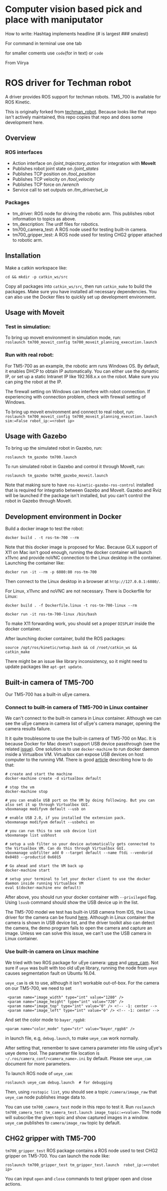 # Computer vision based pick and place with maniputator

How to write:
Hashtag implements headline
(# is largest ### smalest)

For command in terminal use one tab

for smaller coments use `code`(for in text) or ```code```




From Viirya

# ROS driver for Techman robot

A driver provides ROS support for techman robots. TM5_700 is available for ROS Kinetic.

This is originally forked from [techman_robot](https://github.com/kentsai0319/techman_robot). Because looks like that repo isn't actively maintained, this repo copies that repo and does some development here.

## Overview

### ROS interfaces

* Action interface on */joint\_trajectory\_action* for integration with __MoveIt__
* Publishes robot joint state on */joint\_states*
* Publishes TCP position on */tool\_position*
* Publishes TCP velocity on */tool\_velocity*
* Publishes TCP force on */wrench*
* Service call to set outputs on */tm\_driver/set\_io*

### Packages

* tm_driver: ROS node for driving the robotic arm. This publishes robot information to topics as above.
* tm_description: The urdf files for robotics. 
* tm700_camera_test: A ROS node used for testing built-in camera.
* tm700_gripper_test: A ROS node used for testing CHG2 gripper attached to robotic arm.

## Installation

Make a catkin workspace like:

    cd && mkdir -p catkin_ws/src
    
Copy all packages into `catkin_ws/src`, then run `catkin_make` to build the packages. Make sure you have installed all necessary dependencies. You can also use the Docker files to quickly set up development environment.

## Usage with Moveit

### Test in simulation:

To bring up moveit environment in simulation mode, run:  
```roslaunch tm700_moveit_config tm700_moveit_planning_execution.launch```

### Run with real robot:

For TM5-700 as an example, the robotic arm runs Windows OS. By default, it enables DHCP to obtain IP automatically. You can either use the dynamic IP, or set up a static Intranet IP like 192.168.x.x on the robot. Make sure you can ping the robot at the IP.

The firewall setting on Windows can interfere with robot connection. If experiencing with connection problem, check with firewall setting of Windows.

To bring up moveit environment and connect to real robot, run:  
```roslaunch tm700_moveit_config tm700_moveit_planning_execution.launch sim:=False robot_ip:=<robot ip>```

## Usage with Gazebo

To bring up the simulated robot in Gazebo, run:

    roslaunch tm_gazebo tm700.launch


To run simulated robot in Gazebo and control it through MoveIt, run:

    roslaunch tm_gazebo tm700_gazebo_moveit.launch


Note that making sure to have `ros-kinetic-gazebo-ros-control` installed that is required for integratio between Gazebo and MoveIt. Gazebo and Rviz will be launched if the package isn't installed, but you can't control the robot in Gazebo through MoveIt.

## Development environment in Docker

Build a docker image to test the robot:

    docker build . -t ros-tm-700 --rm

Note that this docker image is proposed for Mac. Because GLX support of X11 on Mac isn't good enough, running the docker container will launch x11vnc and provide noVNC connection to the Linux desktop in the container. Launching the container like:

    docker run -it --rm -p 6080:80 ros-tm-700

Then connect to the Linux desktop in a browser at `http://127.0.0.1:6080/`.

For Linux, x11vnc and noVNC are not necessary. There is Dockerfile for Linux:


    docker build . -f Dockerfile.linux -t ros-tm-700-linux --rm

    docker run -it ros-tm-700-linux /bin/bash
    
To make X11 forwarding work, you should set a proper `DISPLAY` inside the docker container.     

After launching docker container, build the ROS packages:

    source /opt/ros/kinetic/setup.bash && cd /root/catkin_ws && catkin_make

There might be an issue like library inconsistency, so it might need to update packages like `apt-get update`.

## Built-in camera of TM5-700

Our TM5-700 has a built-in uEye camera.

### Connect to built-in camera of TM5-700 in Linux container

We can't connect to the built-in camera in Linux container. Although we can see the uEye camera in camera list of uEye's camera manager, opening the camera results failure.

It it quite troublesome to use the built-in camera of TM5-700 on Mac. It is because Docker for Mac doesn't support USB device passthrough (see the related [issue](https://github.com/docker/for-mac/issues/900)). One solution is to use `docker-machine` to run docker daemon inside a Virtualbox VM. Virtualbox can expose USB devices on host computer to the running VM. There is good [article](https://dev.to/rubberduck/using-usb-with-docker-for-mac-3fdd) describing how to do that:

```
# create and start the machine
docker-machine create -d virtualbox default

# stop the vm
docker-machine stop

# you can enable USB port on the VM by doing following. But you can also set it up through Virtualbox GUI.
vboxmanage modifyvm default --usb on

# enable USB 2.0, if you installed the extension pack.
vboxmanage modifyvm default --usbehci on

# you can run this to see usb device list
vboxmanage list usbhost

# setup a usb filter so your device automatically gets connected to the Virtualbox VM. Can do this through Virtualbox GUI.
vboxmanage usbfilter add 0 --target default --name ftdi --vendorid 0x0403 --productid 0x6015

# Go ahead and start the VM back up
docker-machine start

# setup your terminal to let your docker client to use the docker daemon inside running Virtualbox VM
eval $(docker-machine env default)
```

After above, you should run your docker container with `--privileged` flag. Using `lsusb` command should show the USB device up in the list.

The TM5-700 model we test has built-in USB camera from IDS, the Linux driver for the camera can be found [here](https://en.ids-imaging.com/download-ueye-lin64.html). Although in Linux container the camera is shown in USB device list, and the driver toolkit also can detect the camera, the demo program fails to open the camera and capture an image. Unless we can solve this issue, we can't use the USB camera in Linux container.

### Use built-in camera on Linux machine

We tried with two ROS package for uEye camera: [ueye](http://wiki.ros.org/ueye) and [ueye_cam](http://wiki.ros.org/ueye_cam). Not sure if `ueye` was built with too old uEye library, running the node from `ueye` causes segmentation fault on Ubuntu 16.04.

`ueye_cam` is ok to use, although it isn't workable out-of-box. For the camera on our TM5-700, we need to set

```
 <param name="image_width" type="int" value="1280" />
 <param name="image_height" type="int" value="720" />
 <param name="image_top" type="int" value="0" /> <!-- -1: center -->
 <param name="image_left" type="int" value="0" /> <!-- -1: center -->
```

And set the color mode to `bayer_rggb8`:

```
<param name="color_mode" type="str" value="bayer_rggb8" />
```

in launch file, e.g, `debug.launch`, to make `ueye_cam` work normally.

After setting that, remember to save camera parameter into file using uEye's ueye demo tool. The parameter file location is `~/.ros/camera_conf/<camera_name>.ini` by default. Please see `ueye_cam` document for more parameters.

To launch ROS node of `ueye_cam`:

```
roslaunch ueye_cam debug.launch  # for debugging
```

Then, using `rostopic list`, you should see a topic `/camera/image_raw` that `ueye_cam` node publishes image data to.

You can use `tm700_camera_test` node in this repo to test it. Run `roslaunch tm700_camera_test tm_camera_test.launch image_topic:=<value>`. The node will subscribe the given topic and show captured images in a window. `ueye_cam` publishes to `camera/image_raw` topic by default.


## CHG2 gripper with TM5-700

`tm700_gripper_test` ROS package contains a ROS node used to test CHG2 gripper on TM5-700. You can launch the node like:

    roslaunch tm700_gripper_test tm_gripper_test.launch  robot_ip:=<robot ip>

You can input `open` and `close` commands to test gripper open and close actions.